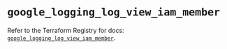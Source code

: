 # `google_logging_log_view_iam_member`

Refer to the Terraform Registry for docs: [`google_logging_log_view_iam_member`](https://registry.terraform.io/providers/hashicorp/google/6.25.0/docs/resources/logging_log_view_iam_member).
